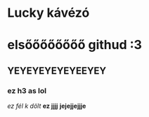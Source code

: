 # Lucky kávézó
# elsőőőőőőőő githud :3
## YEYEYEYEYEYEEYEY
### ez h3 as lol
_ez fél k_
*dölt*
__ez jjjj__
**jejejjejjje**